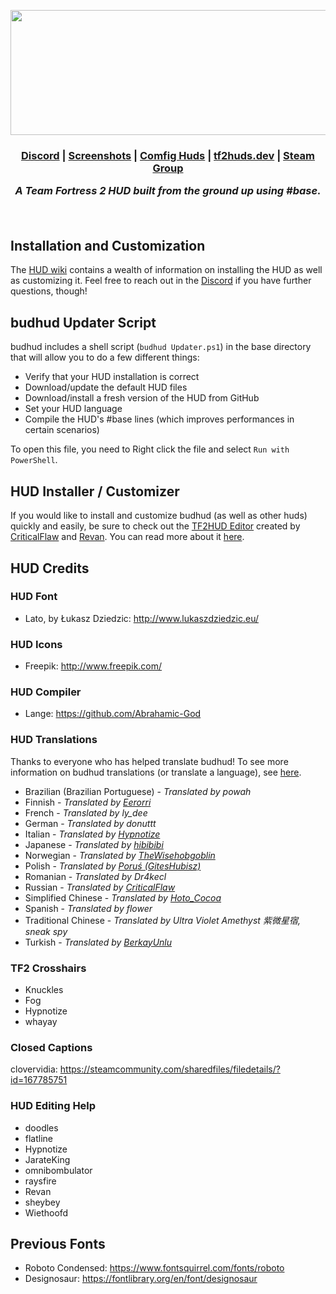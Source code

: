 <p align="center">
    <img width="782" height="200" src="https://user-images.githubusercontent.com/509599/195221902-72549ed7-bee4-4d86-bcb5-694d23d72568.gif">
</p>

<h3 align="center"><a href="https://discord.gg/PTWkt3h">Discord</a> | <a href="http://imgur.com/a/aJ1K5">Screenshots</a> | <a href="https://comfig.app/huds/page/budhud/">Comfig Huds</a> | <a href="https://tf2huds.dev/hud/budhud">tf2huds.dev</a> | <a href="http://steamcommunity.com/groups/budhud">Steam Group</a></p>

<i>A Team Fortress 2 HUD built from the ground up using #base.</i>

<br>

## Installation and Customization
The [HUD wiki](https://github.com/rbjaxter/budhud/wiki) contains a wealth of information on installing the HUD as well as customizing it. Feel free to reach out in the [Discord](https://discord.gg/PTWkt3h) if you have further questions, though!

## budhud Updater Script
budhud includes a shell script (`budhud Updater.ps1`) in the base directory that will allow you to do a few different things:
- Verify that your HUD installation is correct
- Download/update the default HUD files
- Download/install a fresh version of the HUD from GitHub
- Set your HUD language
- Compile the HUD's #base lines (which improves performances in certain scenarios)

To open this file, you need to Right click the file and select `Run with PowerShell`.

## HUD Installer / Customizer
If you would like to install and customize budhud (as well as other huds) quickly and easily, be sure to check out the  [TF2HUD Editor](https://github.com/CriticalFlaw/TF2HUD.Editor) created by [CriticalFlaw](https://github.com/CriticalFlaw/) and [Revan](https://github.com/cooolbros). You can read more about it [here](https://criticalflaw.ca/TF2HUD.Editor/).

## HUD Credits
### HUD Font
* Lato, by Łukasz Dziedzic: http://www.lukaszdziedzic.eu/

### HUD Icons
* Freepik: http://www.freepik.com/

### HUD Compiler
* Lange: https://github.com/Abrahamic-God

### HUD Translations
Thanks to everyone who has helped translate budhud! To see more information on budhud translations (or translate a language), see [here](https://github.com/rbjaxter/budhud/wiki/Translations).

- Brazilian (Brazilian Portuguese) - _Translated by powah_
- Finnish - _Translated by [Eerorri](https://github.com/Eerorri)_
- French - _Translated by ly_dee_
- German - _Translated by donuttt_
- Italian - _Translated by [Hypnotize](https://github.com/Hypnootize)_
- Japanese - _Translated by [hibibibi](https://github.com/hibibibi22)_
- Norwegian - _Translated by [TheWisehobgoblin](https://github.com/thewisehobgoblin)_
- Polish - _Translated by [Poruś (GitesHubisz)](https://github.com/GitesHubisz)_
- Romanian - _Translated by Dr4kecl_
- Russian - _Translated by [CriticalFlaw](https://github.com/CriticalFlaw)_
- Simplified Chinese - _Translated by [Hoto_Cocoa](https://github.com/HotoCocoaco)_
- Spanish - _Translated by flower_
- Traditional Chinese - _Translated by Ultra Violet Amethyst 紫微星宿, sneak spy_
- Turkish - _Translated by [BerkayUnlu](https://github.com/BerkayUnlu)_

### TF2 Crosshairs
* Knuckles
* Fog
* Hypnotize
* whayay

### Closed Captions
clovervidia: https://steamcommunity.com/sharedfiles/filedetails/?id=167785751

### HUD Editing Help
* doodles
* flatline
* Hypnotize
* JarateKing
* omnibombulator
* raysfire
* Revan
* sheybey
* Wiethoofd

## Previous Fonts
* Roboto Condensed: https://www.fontsquirrel.com/fonts/roboto
* Designosaur: https://fontlibrary.org/en/font/designosaur
